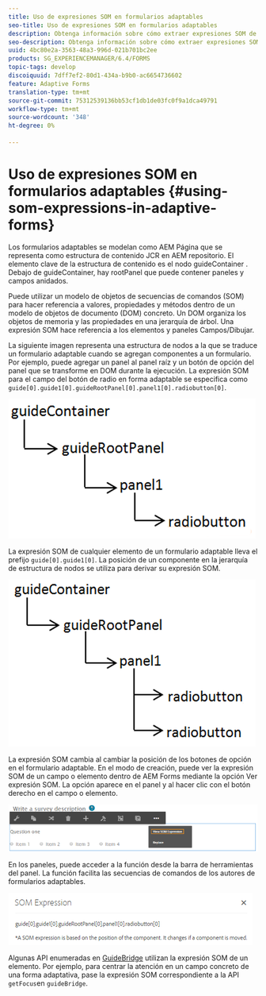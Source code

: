 ```yaml
---
title: Uso de expresiones SOM en formularios adaptables
seo-title: Uso de expresiones SOM en formularios adaptables
description: Obtenga información sobre cómo extraer expresiones SOM de un panel de un formulario adaptable.
seo-description: Obtenga información sobre cómo extraer expresiones SOM de un panel de un formulario adaptable.
uuid: 4bc80e2a-3563-48a3-996d-021b701bc2ee
products: SG_EXPERIENCEMANAGER/6.4/FORMS
topic-tags: develop
discoiquuid: 7dff7ef2-80d1-434a-b9b0-ac6654736602
feature: Adaptive Forms
translation-type: tm+mt
source-git-commit: 75312539136bb53cf1db1de03fc0f9a1dca49791
workflow-type: tm+mt
source-wordcount: '348'
ht-degree: 0%

---
```



# Uso de expresiones SOM en formularios adaptables {#using-som-expressions-in-adaptive-forms}

Los formularios adaptables se modelan como AEM Página que se representa como estructura de contenido JCR en AEM repositorio. El elemento clave de la estructura de contenido es el nodo guideContainer . Debajo de guideContainer, hay rootPanel que puede contener paneles y campos anidados.

Puede utilizar un modelo de objetos de secuencias de comandos (SOM) para hacer referencia a valores, propiedades y métodos dentro de un modelo de objetos de documento (DOM) concreto. Un DOM organiza los objetos de memoria y las propiedades en una jerarquía de árbol. Una expresión SOM hace referencia a los elementos y paneles Campos/Dibujar.

La siguiente imagen representa una estructura de nodos a la que se traduce un formulario adaptable cuando se agregan componentes a un formulario. Por ejemplo, puede agregar un panel al panel raíz y un botón de opción del panel que se transforme en DOM durante la ejecución. La expresión SOM para el campo del botón de radio en forma adaptable se especifica como `guide[0].guide1[0].guideRootPanel[0].panel1[0].radiobutton[0]`.

![Árbol DOM](assets/hierarchy-1.png)

La expresión SOM de cualquier elemento de un formulario adaptable lleva el prefijo `guide[0].guide1[0]`. La posición de un componente en la jerarquía de estructura de nodos se utiliza para derivar su expresión SOM.

![Árbol DOM con dos botones de opción](assets/hierarchy_radio_button.png)

La expresión SOM cambia al cambiar la posición de los botones de opción en el formulario adaptable. En el modo de creación, puede ver la expresión SOM de un campo o elemento dentro de AEM Forms mediante la opción Ver expresión SOM. La opción aparece en el panel y al hacer clic con el botón derecho en el campo o elemento.

![Extracción de expresiones SOM en un formulario adaptable](assets/som-expressions.png)

En los paneles, puede acceder a la función desde la barra de herramientas del panel. La función facilita las secuencias de comandos de los autores de formularios adaptables.

![Extracción de expresiones SOM mediante la barra de herramientas del panel](assets/som-expression.png)

Algunas API enumeradas en [GuideBridge](https://helpx.adobe.com/aem-forms/6/javascript-api/GuideBridge.md) utilizan la expresión SOM de un elemento. Por ejemplo, para centrar la atención en un campo concreto de una forma adaptativa, pase la expresión SOM correspondiente a la API `getFocus`en `guideBridge`.

